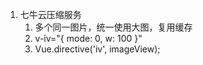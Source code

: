<!--
 * @Author       : JK
 * @Date         : 2023-07-05 15:41:39
 * @LastEditors  : JK
 * @LastEditTime : 2023-07-05 15:42:41
 * @FilePath     : /docs/工作记录/贪吃蛇大作战/常见优化.md
 * @Description  :
 * Copyright 2023 OBKoro1, All Rights Reserved.
 * 2023-07-05 15:41:39
-->

1. 七牛云压缩服务
   1. 多个同一图片，统一使用大图，复用缓存
   2. v-iv="{ mode: 0, w: 100 }"
   3. Vue.directive('iv', imageView);
